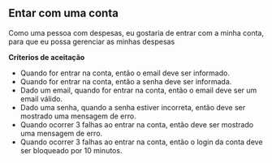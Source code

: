 ## Entar com uma conta

Como uma pessoa com despesas, eu gostaria de entrar com a minha conta, para que eu possa gerenciar as minhas despesas

**Críterios de aceitação**

 - Quando for entrar na conta, então o email deve ser informado.
 - Quando for entrar na conta, então a senha deve ser informada.
 - Dado um email, quando for entrar na conta, então o email deve ser um email válido.
 - Dado uma senha, quando a senha estiver incorreta, então deve ser mostrado uma mensagem de erro.
 - Quando ocorrer 3 falhas ao entrar na conta, então deve ser mostrado uma mensagem de erro.
 - Quando ocorrer 3 falhas ao entrar na conta, então o login da conta deve ser bloqueado por 10 minutos.

